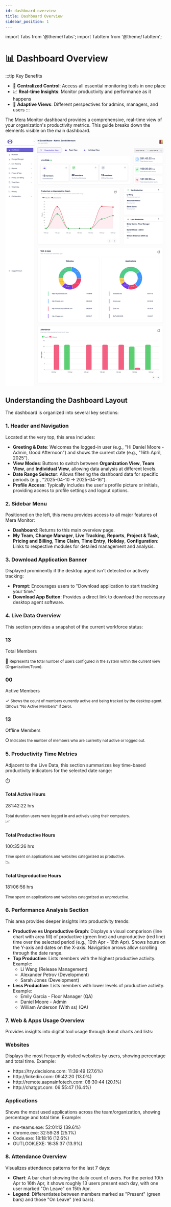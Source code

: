 ```yaml
---
id: dashboard-overview
title: Dashboard Overview
sidebar_position: 1
---
```


import Tabs from '@theme/Tabs';
import TabItem from '@theme/TabItem';

# 📊 Dashboard Overview

:::tip Key Benefits
- 🎯 **Centralized Control**: Access all essential monitoring tools in one place
- 📈 **Real-time Insights**: Monitor productivity and performance as it happens
- 🔄 **Adaptive Views**: Different perspectives for admins, managers, and users
:::

The Mera Monitor dashboard provides a comprehensive, real-time view of your organization's productivity metrics. This guide breaks down the elements visible on the main dashboard.

![Mera Monitor Dashboard Overview](/img/dashboard.png)

## Understanding the Dashboard Layout

The dashboard is organized into several key sections:

### 1. Header and Navigation

Located at the very top, this area includes:
- **Greeting & Date**: Welcomes the logged-in user (e.g., "Hi Daniel Moore - Admin, Good Afternoon") and shows the current date (e.g., "16th April, 2025").
- **View Modes**: Buttons to switch between **Organization View**, **Team View**, and **Individual View**, allowing data analysis at different levels.
- **Date Range Selector**: Allows filtering the dashboard data for specific periods (e.g., "2025-04-10 → 2025-04-16").
- **Profile Access**: Typically includes the user's profile picture or initials, providing access to profile settings and logout options.

### 2. Sidebar Menu

Positioned on the left, this menu provides access to all major features of Mera Monitor:
- **Dashboard**: Returns to this main overview page.
- **My Team**, **Change Manager**, **Live Tracking**, **Reports**, **Project & Task**, **Pricing and Billing**, **Time Claim**, **Time Entry**, **Holiday**, **Configuration**: Links to respective modules for detailed management and analysis.

### 3. Download Application Banner

Displayed prominently if the desktop agent isn't detected or actively tracking:
- **Prompt**: Encourages users to "Download application to start tracking your time."
- **Download App Button**: Provides a direct link to download the necessary desktop agent software.

### 4. Live Data Overview

This section provides a snapshot of the current workforce status:

<div class="metrics-grid">
  <div class="metric-card total">
    <h3>13</h3>
    <p>Total Members</p>
    <span class="icon">👥</span>
    <small>Represents the total number of users configured in the system within the current view (Organization/Team).</small>
  </div>
  <div class="metric-card active">
    <h3>00</h3>
    <p>Active Members</p>
    <span class="icon">✓</span>
    <small>Shows the count of members currently active and being tracked by the desktop agent. (Shows "No Active Members" if zero).</small>
  </div>
  <div class="metric-card offline">
    <h3>13</h3>
    <p>Offline Members</p>
    <span class="icon">⭘</span>
    <small>Indicates the number of members who are currently not active or logged out.</small>
  </div>
</div>

### 5. Productivity Time Metrics

Adjacent to the Live Data, this section summarizes key time-based productivity indicators for the selected date range:

<div class="productivity-metrics">
  <div class="metric">
    <span class="icon">⏱️</span>
    <div class="details">
      <h4>Total Active Hours</h4>
      <p className="time" style={{color: 'black'}}>281:42:22 hrs</p>
      <small>Total duration users were logged in and actively using their computers.</small>
    </div>
  </div>
  <div class="metric">
    <span class="icon">📈</span>
    <div class="details">
      <h4>Total Productive Hours</h4>
      <p className="time" style={{color: 'black'}}>100:35:26 hrs</p>
      <small>Time spent on applications and websites categorized as productive.</small>
    </div>
  </div>
  <div class="metric">
    <span class="icon">📉</span>
    <div class="details">
      <h4>Total Unproductive Hours</h4>
      <p className="time" style={{color: 'black'}}>181:06:56 hrs</p>
      <small>Time spent on applications and websites categorized as unproductive.</small>
    </div>
  </div>
</div>

### 6. Performance Analysis Section

This area provides deeper insights into productivity trends:
- **Productive vs Unproductive Graph**: Displays a visual comparison (line chart with area fill) of productive (green line) and unproductive (red line) time over the selected period (e.g., 10th Apr - 16th Apr). Shows hours on the Y-axis and dates on the X-axis. Navigation arrows allow scrolling through the date range.
- **Top Productive**: Lists members with the highest productive activity. Example:
    - Li Wang (Release Management)
    - Alexander Petrov (Development)
    - Sarah Jones (Development)
- **Less Productive**: Lists members with lower levels of productive activity. Example:
    - Emily Garcia - Floor Manager (QA)
    - Daniel Moore - Admin
    - William Anderson (With ss) (QA)

### 7. Web & Apps Usage Overview

Provides insights into digital tool usage through donut charts and lists:

<div class="monitoring-section">
  <div class="monitoring-card">
    <h3>Websites</h3>
    <p>Displays the most frequently visited websites by users, showing percentage and total time. Example:</p>
    <ul>
      <li>https://try.decisions.com: 11:39:49 (27.6%)</li>
      <li>http://linkedin.com: 09:42:20 (13.0%)</li>
      <li>http://remote.aapnainfotech.com: 08:30:44 (20.1%)</li>
      <li>http://chatgpt.com: 06:55:47 (16.4%)</li>
    </ul>
  </div>
  <div class="monitoring-card">
    <h3>Applications</h3>
    <p>Shows the most used applications across the team/organization, showing percentage and total time. Example:</p>
    <ul>
      <li>ms-teams.exe: 52:01:12 (39.6%)</li>
      <li>chrome.exe: 32:59:28 (25.1%)</li>
      <li>Code.exe: 18:18:16 (12.6%)</li>
      <li>OUTLOOK.EXE: 16:35:37 (13.9%)</li>
    </ul>
  </div>
</div>

### 8. Attendance Overview

Visualizes attendance patterns for the last 7 days:
- **Chart**: A bar chart showing the daily count of users. For the period 10th Apr to 16th Apr, it shows roughly 13 users present each day, with one user marked "On Leave" on 15th Apr.
- **Legend**: Differentiates between members marked as "Present" (green bars) and those "On Leave" (red bars).

<style>
{`
  .metrics-grid {
    display: grid;
    grid-template-columns: repeat(auto-fit, minmax(200px, 1fr));
    gap: 1rem;
    margin: 2rem 0;
  }

  .metric-card {
    padding: 1.5rem;
    border-radius: 8px;
    text-align: center;
    background: var(--ifm-card-background-color);
    box-shadow: 0 2px 4px rgba(0, 0, 0, 0.1);
    display: flex;
    flex-direction: column;
    justify-content: space-between;
  }

  .metric-card:hover {
    transform: translateY(-4px);
  }

  .metric-card h3 {
    font-size: 2.5rem;
    margin: 0;
    color: var(--ifm-color-primary);
  }

  .metric-card p {
    margin-bottom: 0.5rem;
  }

  .metric-card small {
    font-size: 0.85em;
    color: var(--ifm-font-color-secondary);
    margin-top: auto;
  }

  .productivity-metrics {
    display: grid;
    grid-template-columns: repeat(auto-fit, minmax(300px, 1fr));
    gap: 1rem;
    margin: 2rem 0;
  }

  .metric {
    display: flex;
    align-items: flex-start;
    padding: 1.5rem;
    border-radius: 8px;
    background: var(--ifm-card-background-color);
    box-shadow: 0 2px 4px rgba(0, 0, 0, 0.1);
    transition: transform 0.2s ease;
  }

  .metric:hover {
    transform: translateY(-4px);
  }

  .metric .icon {
    font-size: 2rem;
    margin-right: 1rem;
    margin-top: 0.25rem;
  }

  .metric .details {
    flex: 1;
  }

  .metric h4 {
    margin: 0 0 0.25rem 0;
    color: var(--ifm-color-primary);
  }

  .metric p {
    margin-bottom: 0.25rem;
  }

  .metric small {
    font-size: 0.85em;
    color: var(--ifm-font-color-secondary);
    display: block;
  }

  .time {
    font-size: 1.2rem;
    color: var(--ifm-color-secondary);
    margin: 0 0 0.5rem 0 !important;
  }

  .monitoring-section {
    display: grid;
    grid-template-columns: repeat(auto-fit, minmax(250px, 1fr));
    gap: 1rem;
    margin: 2rem 0;
  }

  .monitoring-card {
    padding: 1.5rem;
    border-radius: 8px;
    background: var(--ifm-card-background-color);
    box-shadow: 0 2px 4px rgba(0, 0, 0, 0.1);
    transition: transform 0.2s ease;
  }

  .monitoring-card:hover {
    transform: translateY(-4px);
  }

  .monitoring-card h3 {
    color: var(--ifm-color-primary);
    margin-top: 0;
  }
`}
</style> 